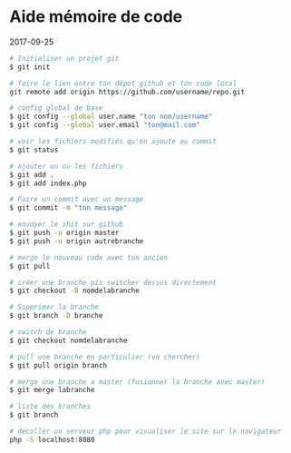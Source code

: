 # Aide mémoire de code
2017-09-25
```bash
# Initialiser un projet git
$ git init
```

```bash
# faire le lien entre ton dépot github et ton code local
git remote add origin https://github.com/username/repo.git
```

```bash
# config global de base
$ git config --global user.name "ton nom/username"
$ git config --global user.email "ton@mail.com"
```

```bash
# voir les fichiers modifiés qu'on ajoute au commit
$ git status
```

```bash
# ajouter un ou les fichiers
$ git add .
$ git add index.php
```


```bash
# Faire un commit avec un message
$ git commit -m "ton message"
```

```bash
# envoyer le shit sur github
$ git push -u origin master
$ git push -u origin autrebranche
```

```bash
# merge le nouveau code avec ton ancien
$ git pull
```

```bash
# créer une branche pis switcher dessus directement
$ git checkout -B nomdelabranche
```

```bash
# Supprimer la branche
$ git branch -D branche
```

```bash
# switch de branche
$ git checkout nomdelabranche
```

```bash
# pull une branche en particulier (va chercher)
$ git pull origin branch
```

```bash
# merge une branche a master (fusionner la branche avec master)
$ git merge labranche
```

```bash
# liste des branches
$ git branch
```

```bash
# décoller un serveur php pour visualiser le site sur le navigateur
php -S localhost:8080
```
